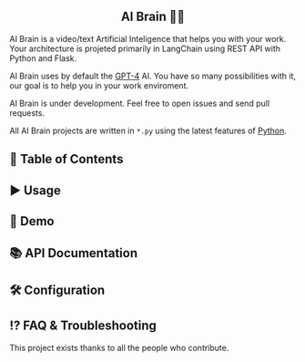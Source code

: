 <h2 align='center'><b>AI Brain 🤖🧠</b></h2>

AI Brain is a video/text Artificial Inteligence that helps you with your work. Your architecture is projeted primarily in LangChain using REST API with Python and Flask.

AI Brain uses by default the [GPT-4](https://openai.com/gpt-4) AI. You have so many possibilities with it, our goal is to help you in your work enviroment.

AI Brain is under development. Feel free to open issues and send pull requests.

All AI Brain projects are written in `*.py` using the latest features of [Python](http://www.python.org).

🚩 Table of Contents
-----

▶️ Usage
-----

🤖 Demo
-----

📚 API Documentation
-----

🛠️ Configuration
-----

⁉️ FAQ & Troubleshooting
-----

This project exists thanks to all the people who contribute.
